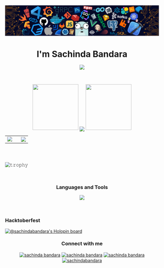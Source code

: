 <p align="center"><img src="https://raw.githubusercontent.com/KevinPatel04/KevinPatel04/master/header.png"></p>

<h1 align="center">I'm Sachinda Bandara</h1>
<p align="center">
  <a href="https://github.com/DenverCoder1/readme-typing-svg"><img src="https://readme-typing-svg.herokuapp.com?color=%23C8BE25&size=25&center=true&vCenter=true&width=1000&height=100&lines=Undergraduate+at+Sabaragamuwa+University+of+Sri+Lanka;Volunteer+at+IEEE+Student+Branch+SUSL;Frontend+Developer;UI+/+UX+Designer;Graphic+Designer;"></a>
</p>

<br/>

<p align="center">
  <img height="150" width="150" src="https://github.com/JayantGoel001/JayantGoel001/blob/master/WEBP/left.webp">
  <img align="center" src="https://github-readme-streak-stats.herokuapp.com/?user=SachindaBandara&theme=dark&hide_border=true"/>
  <img height="150" width="150" src="https://github.com/JayantGoel001/JayantGoel001/blob/master/WEBP/right.webp">
</p>

<table align="center">
<tr border="none">
<td width="60%" align="center">
  <img  align="left"  src="https://github-readme-stats.vercel.app/api?username=SachindaBandara&theme=dark&show_icons=true&hide_border=true&count_private=true" />
</td>

<td width="40%" align="center">
  <img  align="center"  src="https://github-readme-stats.anuraghazra1.vercel.app/api/top-langs/?username=SachindaBandara&theme=dark&hide_border=true&no-bg=true&no-frame=true&langs_count=7"/>
</td>

</tr>
</table>

<br/><br/>

![𝚝𝚛𝚘𝚙𝚑𝚢](https://github-profile-trophy.vercel.app/?username=SachindaBandara&column=8&margin-w=20&margin-h=20&no-bg=true&no-frame=true&theme=juicyfresh)

<br/>

<h3 align="center">Languages and Tools</h3>
<p align="center">
  <a href="https://skillicons.dev">
    <img src="https://skillicons.dev/icons?i=git,bootstrap,c,css,discord,express,figma,firebase,github,html,idea,java,js,materialui,mongodb,mysql,nodejs,py,react,tailwind,vscode,php,laravel&perline=18" />
  </a>
</p>

<br/>
<h3 align="left">Hacktoberfest</h3>

[![@sachindabandara's Holopin board](https://holopin.me/sachindabandara)](https://holopin.io/@sachindabandara)
<br/>
<h3 align="center">Connect with me</h3>
<p align="center">
<a href="https://twitter.com/sachinda bandara" target="blank"><img align="center" src="https://raw.githubusercontent.com/rahuldkjain/github-profile-readme-generator/master/src/images/icons/Social/twitter.svg" alt="sachinda bandara" height="30" width="40" /></a>
<a href="https://linkedin.com/in/sachinda bandara" target="blank"><img align="center" src="https://raw.githubusercontent.com/rahuldkjain/github-profile-readme-generator/master/src/images/icons/Social/linked-in-alt.svg" alt="sachinda bandara" height="30" width="40" /></a>
<a href="https://fb.com/sachinda bandara" target="blank"><img align="center" src="https://raw.githubusercontent.com/rahuldkjain/github-profile-readme-generator/master/src/images/icons/Social/facebook.svg" alt="sachinda bandara" height="30" width="40" /></a>
<a href="https://www.hackerrank.com/sachindabandara" target="blank"><img align="center" src="https://raw.githubusercontent.com/rahuldkjain/github-profile-readme-generator/master/src/images/icons/Social/hackerrank.svg" alt="sachindabandara" height="30" width="40" /></a>
</p>
<br/>
